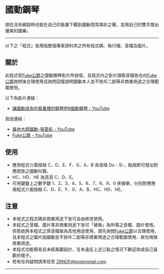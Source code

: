 # 國動鋼琴

想在沒有網路時也能在自己的裝置下聽到國動悅耳美妙之聲，並用自己的雙手譜出優美的國樂。

---

以下之「程式」皆用指整個專案資料夾之所有程式碼、執行檔、音檔及圖片。

## 關於

此程式受[Fuke公爵](https://www.youtube.com/channel/UCypX-oXfJgIYyuzjVdk0Gpg)之國動鋼琴影片所啟發，且程式內之影片擷取音檔皆也向[Fuke公爵](https://www.youtube.com/channel/UCypX-oXfJgIYyuzjVdk0Gpg)詢問後合理使用且詢問回復說明國動本人並不排斥二創等非商業用途之合理範圍使用。

以下為影片連結：
* [讓國動成為你裝置裡的鋼琴吧#國動鋼琴 - YouTube](https://www.youtube.com/watch?v=vx8Uq9x5HUA&t=6s)

其他連結：
* [鼻地大師國動-張葦航 - YouTube](https://www.youtube.com/channel/UCzJ_FzSb4feYyQEUDoVktUQ)
* [Fuke公爵 - YouTube](https://www.youtube.com/channel/UCypX-oXfJgIYyuzjVdk0Gpg)

## 使用

* 應用程式介面按鈕 C、D、E、F、G、A、B 為音階 Do - Si ，點按即可發出對應因皆之國動叫聲。
* HC、HD、HE 為高音 C、D、E。
* 可用鍵盤上之數字鍵 1、2、3、4、5、6、7、8、9、0 來彈奏，分別對應應用程式介面按鈕 C、D、E、F、G、A、B、HC、HD、HE。

## 注意

* 本程式之程式碼非商業用途下皆可自由修改使用。
* 本程式之音檔、圖片等非商業用途下皆可「替換」為所需之音檔、圖片使用。但若欲將本程式之原音檔做為其他用途使用，請先詢問[Fuke公爵](https://www.youtube.com/channel/UCypX-oXfJgIYyuzjVdk0Gpg)以合理使用，且本程式之圖片因國動並不排斥二創等非商業用途之合理範圍使用，故勿用做商業用途。
* 本程式功能簡易且未經美觀設計，在未違反上述三點之情況下歡迎改成自己喜歡的樣子。
* 若有任何疑問請來信至 ZRNOF@protonmail.com

---
